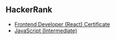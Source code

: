 ## HackerRank

- [Frontend Developer (React) Certificate](https://www.hackerrank.com/certificates/33d19557f395)
- [JavaScript (Intermediate)](https://www.hackerrank.com/certificates/cadafebfc0d6)
